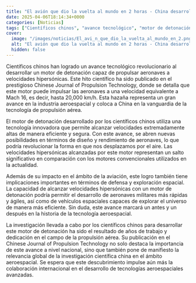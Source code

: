 ```yaml
---
title: "El avión que dio la vuelta al mundo en 2 horas - China desarrolla un motor que alcanza la extrema velocidad de 20,000 km/h"
date: 2025-04-06T18:14:34+0000
categories: [Noticias]
tags: ["Científicos chinos", "avance tecnológico", "motor de detonación", "velocidades hipersónicas", "propulsión aérea", "tecnología aeroespacial", "investigación científica."]
cover:
  image: "/images/noticias/El_avi_n_que_dio_la_vuelta_al_mundo_en_2.png"
  alt: "El avión que dio la vuelta al mundo en 2 horas - China desarrolla un motor que alcanza la extrema velocidad de 20,000 km/h"
  hidden: false
---
```


Científicos chinos han logrado un avance tecnológico revolucionario al desarrollar un motor de detonación capaz de propulsar aeronaves a velocidades hipersónicas. Este hito científico ha sido publicado en el prestigioso Chinese Journal of Propulsion Technology, donde se detalla que este motor puede impulsar las aeronaves a una velocidad equivalente a Mach 16, es decir, hasta 20,000 km/h. Esta hazaña representa un gran avance en la industria aeroespacial y coloca a China en la vanguardia de la tecnología de propulsión aérea.

El motor de detonación desarrollado por los científicos chinos utiliza una tecnología innovadora que permite alcanzar velocidades extremadamente altas de manera eficiente y segura. Con este avance, se abren nuevas posibilidades en términos de diseño y rendimiento de aeronaves, lo que podría revolucionar la forma en que nos desplazamos por el aire. Las velocidades hipersónicas alcanzadas por este motor representan un salto significativo en comparación con los motores convencionales utilizados en la actualidad.

Además de su impacto en el ámbito de la aviación, este logro también tiene implicaciones importantes en términos de defensa y exploración espacial. La capacidad de alcanzar velocidades hipersónicas con un motor de detonación podría permitir el desarrollo de aeronaves militares más rápidas y ágiles, así como de vehículos espaciales capaces de explorar el universo de manera más eficiente. Sin duda, este avance marcará un antes y un después en la historia de la tecnología aeroespacial.

La investigación llevada a cabo por los científicos chinos para desarrollar este motor de detonación ha sido el resultado de años de trabajo y dedicación en el campo de la propulsión aérea. Su publicación en el Chinese Journal of Propulsion Technology no solo destaca la importancia de este avance a nivel nacional, sino que también pone de manifiesto la relevancia global de la investigación científica china en el ámbito aeroespacial. Se espera que este descubrimiento impulse aún más la colaboración internacional en el desarrollo de tecnologías aeroespaciales avanzadas.
